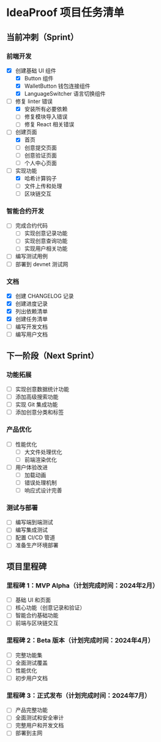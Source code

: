 # IdeaProof 项目任务清单

## 当前冲刺（Sprint）

### 前端开发
- [x] 创建基础 UI 组件
  - [x] Button 组件
  - [x] WalletButton 钱包连接组件
  - [x] LanguageSwitcher 语言切换组件
- [ ] 修复 linter 错误
  - [x] 安装所有必要依赖
  - [ ] 修复模块导入错误
  - [ ] 修复 React 相关错误
- [ ] 创建页面
  - [x] 首页
  - [ ] 创意提交页面
  - [ ] 创意验证页面
  - [ ] 个人中心页面
- [ ] 实现功能
  - [x] 哈希计算钩子
  - [ ] 文件上传和处理
  - [ ] 区块链交互

### 智能合约开发
- [ ] 完成合约代码
  - [ ] 实现创意记录功能
  - [ ] 实现创意查询功能
  - [ ] 实现用户相关功能
- [ ] 编写测试用例
- [ ] 部署到 devnet 测试网

### 文档
- [x] 创建 CHANGELOG 记录
- [x] 创建进度记录
- [x] 列出依赖清单
- [x] 创建任务清单
- [ ] 编写开发文档
- [ ] 编写用户文档

## 下一阶段（Next Sprint）

### 功能拓展
- [ ] 实现创意数据统计功能
- [ ] 添加高级搜索功能
- [ ] 实现 Git 集成功能
- [ ] 添加创意分类和标签

### 产品优化
- [ ] 性能优化
  - [ ] 大文件处理优化
  - [ ] 前端渲染优化
- [ ] 用户体验改进
  - [ ] 加载动画
  - [ ] 错误处理机制
  - [ ] 响应式设计完善

### 测试与部署
- [ ] 编写端到端测试
- [ ] 编写集成测试
- [ ] 配置 CI/CD 管道
- [ ] 准备生产环境部署

## 项目里程碑

### 里程碑 1：MVP Alpha（计划完成时间：2024年2月）
- [ ] 基础 UI 和页面
- [ ] 核心功能（创意记录和验证）
- [ ] 智能合约基础功能
- [ ] 前端与区块链交互

### 里程碑 2：Beta 版本（计划完成时间：2024年4月）
- [ ] 完整功能集
- [ ] 全面测试覆盖
- [ ] 性能优化
- [ ] 初步用户文档

### 里程碑 3：正式发布（计划完成时间：2024年7月）
- [ ] 产品完整功能
- [ ] 全面测试和安全审计
- [ ] 完整用户和开发文档
- [ ] 部署到主网 